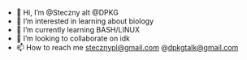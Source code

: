- 👋 Hi, I’m @Steczny alt @DPKG
- 👀 I’m interested in learning about biology
- 🌱 I’m currently learning BASH/LINUX
- 💞️ I’m looking to collaborate on idk
- 📫 How to reach me stecznypl@gmail.com @dpkgtalk@gmail.com

<!---
Steczny/Steczny is a ✨ special ✨ repository because its `README.md` (this file) appears on your GitHub profile.
You can click the Preview link to take a look at your changes.
--->
